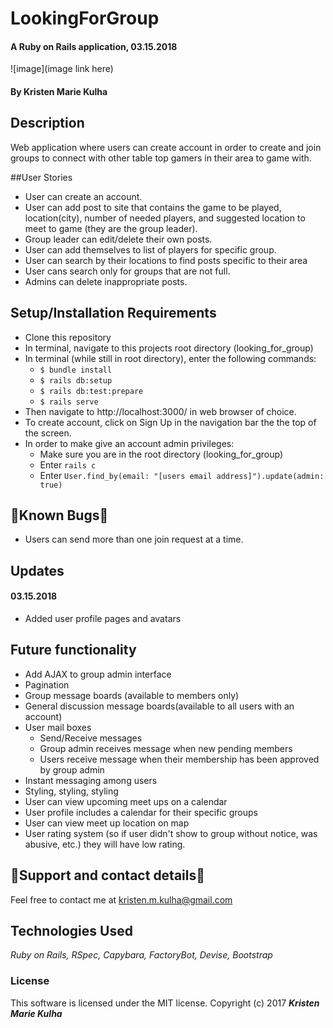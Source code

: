 # LookingForGroup

#### A Ruby on Rails application, 03.15.2018

![image](image link here)

#### By Kristen Marie Kulha

## Description

Web application where users can create account in order to create and join groups to connect with other table top gamers in their area to game with.

##User Stories

* User can create an account.
* User can add post to site that contains the game to be played, location(city), number of     needed players, and suggested location to meet to game (they are the group leader).
* Group leader can edit/delete their own posts.
* User can add themselves to list of players for specific group.
* User can search by their locations to find posts specific to their area
* User cans search only for groups that are not full.
* Admins can delete inappropriate posts.


## Setup/Installation Requirements
* Clone this repository
* In terminal, navigate to this projects root directory (looking_for_group)
* In terminal (while still in root directory), enter the following commands:
  * ``` $ bundle install ```
  * ``` $ rails db:setup ```
  * ``` $ rails db:test:prepare ```
  * ``` $ rails serve ```
* Then navigate to http://localhost:3000/ in web browser of choice.
* To create account, click on Sign Up in the navigation bar the the top of the screen.
* In order to make give an account admin privileges:
  * Make sure you are in the root directory (looking_for_group)
  * Enter ```rails c```
  * Enter ```User.find_by(email: "[users email address]").update(admin: true)```



## 🐛Known Bugs🐛

* Users can send more than one join request at a time.

## Updates

#### 03.15.2018

* Added user profile pages and avatars

## Future functionality

* Add AJAX to group admin interface
* Pagination
* Group message boards (available to members only)
* General discussion message boards(available to all users with an account)
* User mail boxes
  * Send/Receive messages
  * Group admin receives message when new pending members
  * Users receive message when their membership has been approved by group admin
* Instant messaging among users
* Styling, styling, styling
* User can view upcoming meet ups on a calendar
* User profile includes a calendar for their specific groups
* User can view meet up location on map
* User rating system (so if user didn't show to group without notice, was abusive, etc.) they will have low rating.


## 📧Support and contact details📧

Feel free to contact me at kristen.m.kulha@gmail.com

## Technologies Used

_Ruby on Rails, RSpec, Capybara, FactoryBot, Devise, Bootstrap_

### License

This software is licensed under the MIT license.
Copyright (c) 2017 **_Kristen Marie Kulha_**
